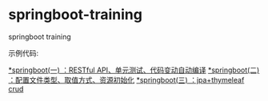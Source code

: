 # springboot-training
springboot training


示例代码:

[*springboot(一) ：RESTful API、单元测试、代码变动自动编译](https://github.com/zhangrgit/springboot-training/tree/master/chapter1 "chapter1")
[*springboot(二) ：配置文件类型、取值方式、资源初始化](https://github.com/zhangrgit/springboot-training/tree/master/chapter2 "chapter2")
[*springboot(三) ：jpa+thymeleaf crud](https://github.com/zhangrgit/springboot-training/tree/master/chapter3 "chapter3")
